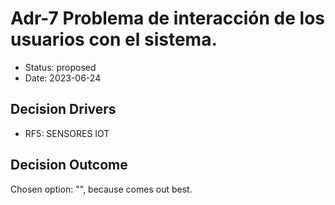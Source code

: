 # Adr-7 Problema de interacción de los usuarios con el sistema.

* Status: proposed
* Date: 2023-06-24

## Decision Drivers

* RF5: SENSORES IOT

## Decision Outcome

Chosen option: "", because comes out best.
